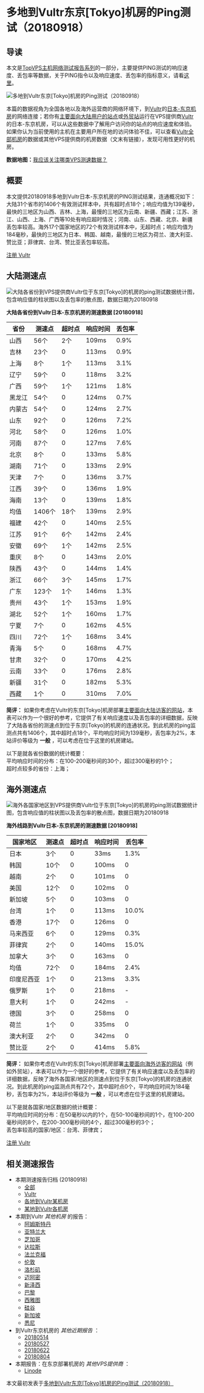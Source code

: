#  多地到Vultr东京[Tokyo]机房的Ping测试（20180918） 

## 导读

本文是[TopVPS主机网络测试报告系列](https://vps123.top/pingtest)的一部分，主要提供PING测试的响应速度、丢包率等数据，关于PING指令以及响应速度、丢包率的指标意义，请看[这里](https://vps123.top/what-is-ping.html)。

![多地到Vultr东京\[Tokyo\]机房的Ping测试（20180918）](/images/thumbnails/to_vultr_Miami.png)

本篇的数据视角为全国各地以及海外运营商的网络环境下，到[Vultr](https://vps123.top/go/vultr)的[日本-东京机房](https://vps123.top/vultr-facilities.html#tokyo)的网络连接；若你有[主要面向大陆用户的站点](https://vps123.top/website-for-mainland-users.html)或[外贸站](https://vps123.top/website-for-internation-trade.html)运行在VPS提供商[Vultr](https://vps123.top/go/vultr)的日本-东京机房，可以从这些数据中了解用户访问你的站点的响应速度和体验。如果你认为当前使用的主机在主要用户所在地的访问体验不佳，可以查看[Vultr全部机房](/vultr/isp/china/20180918-vultr-isp-china.md)的数据或其他VPS提供商的机房数据（文末有链接），发现可用性更好的机房。

**数据地图：**[我应该关注哪类VPS测速数据？](https://vps123.top/find-pingtest-data-you-need.html)

## 概要

本文提供20180918多地到Vultr日本-东京机房的PING测试结果，连通概况如下：大陆31个省市的1406个有效测试样本中，共有超时点18个；响应均值为139毫秒，最快的三地区为山西、吉林、上海，最慢的三地区为云南、新疆、西藏；江苏、浙江、山西、上海、广西等10处有响应超时情况；河南、山东、西藏、北京、新疆丢包率较高。海外17个国家地区的72个有效测试样本中，无超时点；响应均值为184毫秒，最快的三地区为日本、韩国、越南，最慢的三地区为荷兰、澳大利亚、赞比亚；菲律宾、台湾、赞比亚丢包率较高。

[注册 Vultr](https://vps123.top/go/vultr/_btn1)

## 大陆测速点

![大陆各省份到VPS提供商Vultr位于东京\[Tokyo\]的机房的ping测试数据统计图，包含响应值的柱状图以及丢包率的散点图，数据日期为20180918](/images/pingtests/vultr_20180918/plot_idc_vultr_japan-tokyo_20180918_mainland.png)

**大陆各省份到Vultr日本-东京机房的测速数据 [20180918]**

省份 | 测速点 | 超时点 | 响应时间 | 丢包率  
---|---|---|---|---  
山西 | 56个 | 2个 | 109ms | 0.9%  
吉林 | 23个 | 0 | 113ms | 0.9%  
上海 | 8个 | 1个 | 113ms | 3.1%  
辽宁 | 59个 | 0 | 118ms | 3.2%  
广西 | 59个 | 1个 | 121ms | 1.8%  
黑龙江 | 54个 | 0 | 124ms | 0.7%  
内蒙古 | 54个 | 0 | 124ms | 2.7%  
山东 | 92个 | 0 | 126ms | 7.2%  
河北 | 58个 | 0 | 126ms | 1.0%  
河南 | 87个 | 0 | 127ms | 7.6%  
北京 | 8个 | 0 | 133ms | 5.8%  
湖南 | 71个 | 0 | 133ms | 2.9%  
天津 | 7个 | 0 | 136ms | 3.7%  
江西 | 39个 | 0 | 136ms | 1.9%  
海南 | 13个 | 0 | 139ms | 1.8%  
均值 | 1406个 | 18个 | 139ms | 2.9%  
福建 | 42个 | 0 | 140ms | 2.5%  
江苏 | 91个 | 6个 | 142ms | 2.4%  
安徽 | 69个 | 1个 | 142ms | 2.5%  
重庆 | 8个 | 0 | 143ms | 2.0%  
陕西 | 43个 | 0 | 144ms | 1.4%  
浙江 | 66个 | 3个 | 145ms | 1.7%  
广东 | 123个 | 1个 | 146ms | 1.3%  
贵州 | 43个 | 1个 | 153ms | 1.9%  
湖北 | 52个 | 1个 | 160ms | 1.7%  
宁夏 | 7个 | 0 | 162ms | 4.5%  
四川 | 72个 | 1个 | 168ms | 3.4%  
青海 | 5个 | 0 | 168ms | 4.7%  
甘肃 | 32个 | 0 | 170ms | 4.2%  
云南 | 33个 | 0 | 176ms | 2.8%  
新疆 | 31个 | 0 | 182ms | 5.3%  
西藏 | 1个 | 0 | 310ms | 7.0%  
  
**简评：** 如果你考虑在Vultr的东京[Tokyo]机房部署[主要面向大陆访客的网站](website-for-mainland-users.html)，本表可以作为一个很好的参考，它提供了有关响应速度以及丢包率的详细数据，反映了大陆各省份的测速点到位于东京[Tokyo]的机房的连通状况。到此机房的ping监测点共有1406个，其中超时点18个，平均响应时间为139毫秒，丢包率为2%，本站评价等级为 **一般** ，可以考虑在位于这里的机房建站。

以下是就各省份数据的统计概要：  
平均响应时间的分布：在100-200毫秒间的30个，超过300毫秒的1个；  
超时点较多的省份：上海；

## 海外测速点

![海外各国家地区到VPS提供商Vultr位于东京\[Tokyo\]的机房的ping测试数据统计图，包含响应值的柱状图以及丢包率的散点图，数据日期为20180918](/images/pingtests/vultr_20180918/plot_idc_vultr_japan-tokyo_20180918_overseas.png)

**海外线路到Vultr日本-东京机房的测速数据 [20180918]**

国家地区 | 测速点 | 超时点 | 响应时间 | 丢包率  
---|---|---|---|---  
日本 | 3个 | 0 | 33ms | 1.3%  
韩国 | 10个 | 0 | 100ms | 0  
越南 | 2个 | 0 | 101ms | 0  
美国 | 12个 | 0 | 102ms | 0  
新加坡 | 5个 | 0 | 103ms | 0  
台湾 | 1个 | 0 | 113ms | 10.0%  
香港 | 17个 | 0 | 126ms | 0  
马来西亚 | 6个 | 0 | 129ms | 0.3%  
菲律宾 | 2个 | 0 | 140ms | 15.0%  
加拿大 | 3个 | 0 | 163ms | 0  
均值 | 72个 | 0 | 184ms | 2.4%  
印度尼西亚 | 1个 | 0 | 213ms | 3.3%  
俄罗斯 | 1个 | 0 | 218ms | -  
意大利 | 1个 | 0 | 242ms | -  
德国 | 3个 | 0 | 258ms | 0  
荷兰 | 1个 | 0 | 335ms | 0  
澳大利亚 | 2个 | 0 | 342ms | 0  
赞比亚 | 2个 | 0 | 414ms | 5.8%  
  
**简评：** 如果你考虑在Vultr的东京[Tokyo]机房部署[主要面向海外访客的网站](https://vps123.top/website-for-internation-trade.html)（例如外贸站），本表可以作为一个很好的参考，它提供了有关响应速度以及丢包率的详细数据，反映了海外各国家/地区的测速点到位于东京[Tokyo]的机房的连通状况。到此机房的ping监测点共有72个，其中超时点0个，平均响应时间为184毫秒，丢包率为2%，本站评价等级为 **一般** ，可以考虑在位于这里的机房建站。

以下是就各国家/地区数据的统计概要：  
平均响应时间的分布：在50毫秒以内的1个，在50-100毫秒间的1个，在100-200毫秒间的8个，在200-300毫秒间的4个，超过300毫秒的3个；  
丢包率较高的国家/地区：台湾、菲律宾；

[注册 Vultr](https://vps123.top/go/vultr/_btn2)

## 相关测速报告

  * 本期测速报告归档 (20180918) 
    * [全部](https://vps123.top/pingtests/20180918 "本期各VPS提供商全部测速报告")
    * [Vultr](https://vps123.top/pingtests/idc-vultr/20180918 "本期Vultr的全部测速报告")
    * [各地到Vultr某机房](https://vps123.top/pingtests/idc-vultr/isp-global/20180918 "以Vultr某机房为关注对象的视角，横向比较大陆各省份、海外各国家地区")
    * [某地到Vultr各机房](https://vps123.top/pingtests/idc-vultr/facility-all/20180918 "以大陆某省份为关注对象的视角，横向比较Vultr各机房")
  * 本期到Vultr _其他机房_ 的报告： 
    * [阿姆斯特丹](/vultr/idc/amsterdam/20180918-vultr-idc-amsterdam.md "多地到Vultr阿姆斯特丹机房的Ping测试 20180918")
    * [亚特兰大](/vultr/idc/atlanta/20180918-vultr-idc-atlanta.md "多地到Vultr亚特兰大机房的Ping测试 20180918")
    * [芝加哥](/vultr/idc/chicago/20180918-vultr-idc-chicago.md "多地到Vultr芝加哥机房的Ping测试 20180918")
    * [达拉斯](/vultr/idc/dallas/20180918-vultr-idc-dallas.md "多地到Vultr达拉斯机房的Ping测试 20180918")
    * [法兰克福](/vultr/idc/frankfurt/20180918-vultr-idc-frankfurt.md "多地到Vultr法兰克福机房的Ping测试 20180918")
    * [伦敦](/vultr/idc/london/20180918-vultr-idc-london.md "多地到Vultr伦敦机房的Ping测试 20180918")
    * [洛杉矶](/vultr/idc/losangeles/20180918-vultr-idc-losangeles.md "多地到Vultr洛杉矶机房的Ping测试 20180918")
    * [迈阿密](/vultr/idc/miami/20180918-vultr-idc-miami.md "多地到Vultr迈阿密机房的Ping测试 20180918")
    * [新泽西](/vultr/idc/newjersey/20180918-vultr-idc-newjersey.md "多地到Vultr新泽西机房的Ping测试 20180918")
    * [巴黎](/vultr/idc/paris/20180918-vultr-idc-paris.md "多地到Vultr巴黎机房的Ping测试 20180918")
    * [西雅图](/vultr/idc/seattle/20180918-vultr-idc-seattle.md "多地到Vultr西雅图机房的Ping测试 20180918")
    * [硅谷](/vultr/idc/siliconvalley/20180918-vultr-idc-siliconvalley.md "多地到Vultr硅谷机房的Ping测试 20180918")
    * [新加坡](/vultr/idc/singapore/20180918-vultr-idc-singapore.md "多地到Vultr新加坡机房的Ping测试 20180918")
    * [悉尼](/vultr/idc/sydney/20180918-vultr-idc-sydney.md "多地到Vultr悉尼机房的Ping测试 20180918")
  * 到Vultr东京机房的 _其他近期报告_ ： 
    * [20180514](/vultr/idc/tokyo/20180514-vultr-idc-tokyo.md "多地到Vultr东京机房的Ping测试 20180514")
    * [20180527](/vultr/idc/tokyo/20180527-vultr-idc-tokyo.md "多地到Vultr东京机房的Ping测试 20180527")
    * [20180622](/vultr/idc/tokyo/20180622-vultr-idc-tokyo.md "多地到Vultr东京机房的Ping测试 20180622")
    * [20180804](/vultr/idc/tokyo/20180804-vultr-idc-tokyo.md "多地到Vultr东京机房的Ping测试 20180804")
  * 本期报告：在东京部署机房的 _其他VPS提供商_ ： 
    * [Linode](/linode/idc/tokyo/20180918-linode-idc-tokyo.md "多地到Linode东京机房的Ping测试 20180918")



本文最初发表于[多地到Vultr东京[Tokyo]机房的Ping测试（20180918）](https://vps123.top/pingtest/20180918-vultr-idc-tokyo.html)
